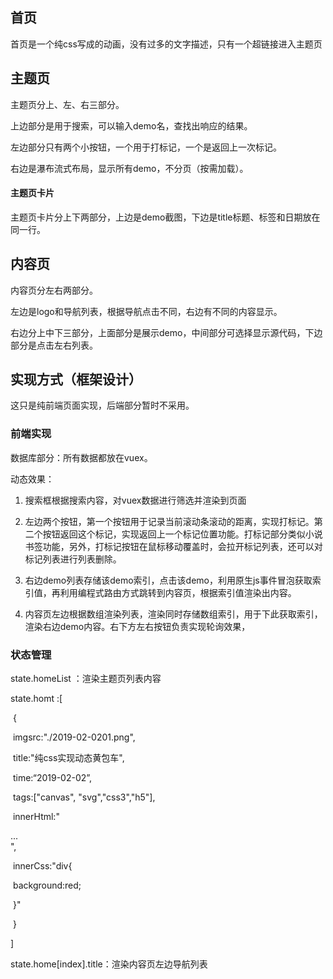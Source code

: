 ## 首页

首页是一个纯css写成的动画，没有过多的文字描述，只有一个超链接进入主题页



## 主题页

主题页分上、左、右三部分。

上边部分是用于搜索，可以输入demo名，查找出响应的结果。

左边部分只有两个小按钮，一个用于打标记，一个是返回上一次标记。

右边是瀑布流式布局，显示所有demo，不分页（按需加载）。

#### 主题页卡片

主题页卡片分上下两部分，上边是demo截图，下边是title标题、标签和日期放在同一行。



## 内容页

内容页分左右两部分。

左边是logo和导航列表，根据导航点击不同，右边有不同的内容显示。

右边分上中下三部分，上面部分是展示demo，中间部分可选择显示源代码，下边部分是点击左右列表。





## 实现方式（框架设计）

这只是纯前端页面实现，后端部分暂时不采用。

### 前端实现

数据库部分：所有数据都放在vuex。

动态效果：

1. 搜索框根据搜索内容，对vuex数据进行筛选并渲染到页面

2. 左边两个按钮，第一个按钮用于记录当前滚动条滚动的距离，实现打标记。第二个按钮返回这个标记，实现返回上一个标记位置功能。打标记部分类似小说书签功能，另外，打标记按钮在鼠标移动覆盖时，会拉开标记列表，还可以对标记列表进行列表删除。

3. 右边demo列表存储该demo索引，点击该demo，利用原生js事件冒泡获取索引值，再利用编程式路由方式跳转到内容页，根据索引值渲染出内容。

4. 内容页左边根据数组渲染列表，渲染同时存储数组索引，用于下此获取索引，渲染右边demo内容。右下方左右按钮负责实现轮询效果，

   

### 状态管理

state.homeList ：渲染主题页列表内容

state.homt :[

​	{

​		imgsrc:"./2019-02-0201.png",

​		title:"纯css实现动态黄包车",

​		time:“2019-02-02”,

​		tags:["canvas", "svg","css3","h5"], 

​		innerHtml:"<div>...</div>",

​		innerCss:"div{

​			background:red;

​		}"

​	} 

]

state.home[index].title：渲染内容页左边导航列表 









